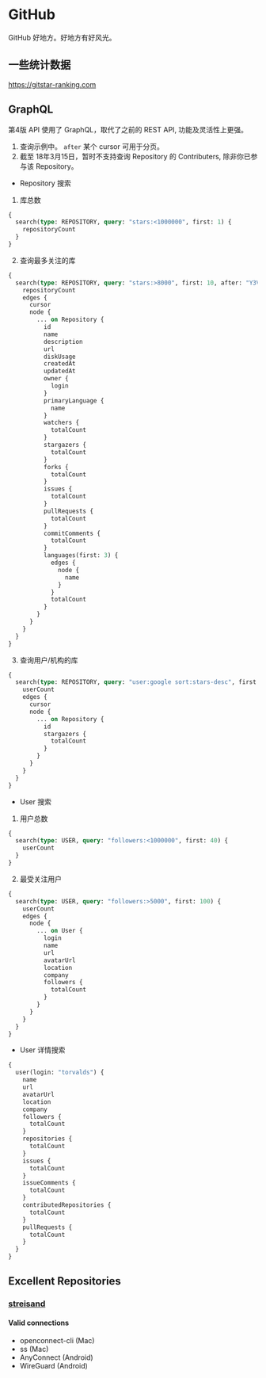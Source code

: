 # GitHub

GitHub 好地方。好地方有好风光。

## 一些统计数据

https://gitstar-ranking.com

## GraphQL

第4版 API 使用了 GraphQL，取代了之前的 REST API, 功能及灵活性上更强。

1. 查询示例中。 `after` 某个 cursor 可用于分页。
2. 截至 18年3月15日，暂时不支持查询 Repository 的 Contributers, 除非你已参与该 Repository。

- Repository 搜索

1. 库总数

```graphql
{
  search(type: REPOSITORY, query: "stars:<1000000", first: 1) {
    repositoryCount
  }
}
```

2. 查询最多关注的库

```graphql
{
  search(type: REPOSITORY, query: "stars:>8000", first: 10, after: "Y3Vyc29yOjQ=") {
    repositoryCount
    edges {
      cursor
      node {
        ... on Repository {
          id
          name
          description
          url
          diskUsage
          createdAt
          updatedAt
          owner {
            login
          }
          primaryLanguage {
            name
          }
          watchers {
            totalCount
          }
          stargazers {
            totalCount
          }
          forks {
            totalCount
          }
          issues {
            totalCount
          }
          pullRequests {
            totalCount
          }
          commitComments {
            totalCount
          }
          languages(first: 3) {
            edges {
              node {
                name
              }
            }
            totalCount
          }
        }
      }
    }
  }
}
```

3. 查询用户/机构的库

```graphql
{
  search(type: REPOSITORY, query: "user:google sort:stars-desc", first: 100) {
    userCount
    edges {
      cursor
      node {
        ... on Repository {
          id
          stargazers {
            totalCount
          }
        }
      }
    }
  }
}
```

- User 搜索

1. 用户总数

```graphql
{
  search(type: USER, query: "followers:<1000000", first: 40) {
    userCount
  }
}
```

2. 最受关注用户

```graphql
{
  search(type: USER, query: "followers:>5000", first: 100) {
    userCount
    edges {
      node {
        ... on User {
          login
          name
          url
          avatarUrl
          location
          company
          followers {
            totalCount
          }
        }
      }
    }
  }
}
```

- User 详情搜索

```graphql
{
  user(login: "torvalds") {
    name
    url
    avatarUrl
    location
    company
    followers {
      totalCount
    }
    repositories {
      totalCount
    }
    issues {
      totalCount
    }
    issueComments {
      totalCount
    }
    contributedRepositories {
      totalCount
    }
    pullRequests {
      totalCount
    }
  }
}
```

## Excellent Repositories

### [streisand](https://github.com/StreisandEffect/streisand)

#### Valid connections

- openconnect-cli (Mac)
- ss (Mac)
- AnyConnect (Android)
- WireGuard (Android)
